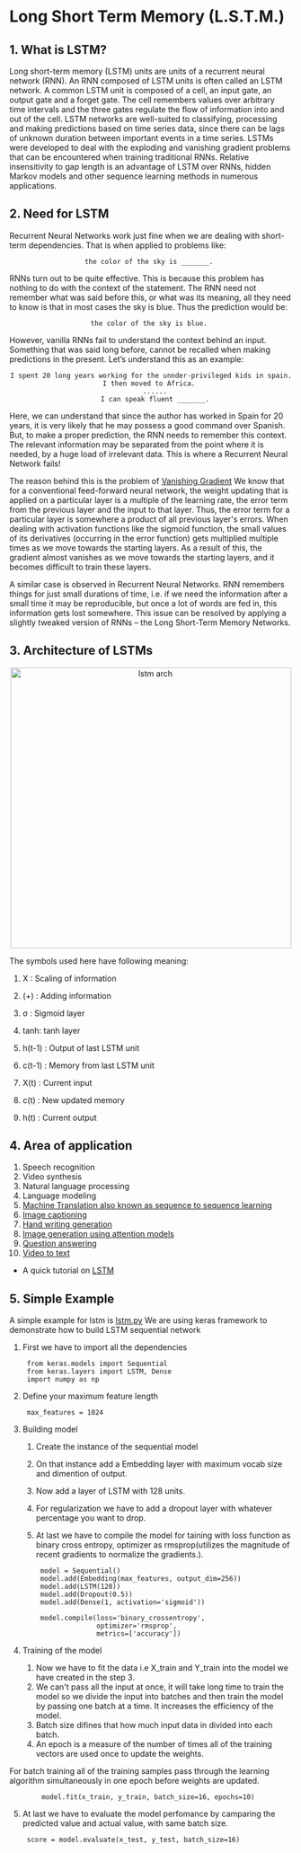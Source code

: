 # Long Short Term Memory (L.S.T.M.)


## 1. What is LSTM?
Long short-term memory (LSTM) units are units of a recurrent neural network (RNN). An RNN composed of LSTM units is often called an LSTM network. A common LSTM unit is composed of a cell, an input gate, an output gate and a forget gate. The cell remembers values over arbitrary time intervals and the three gates regulate the flow of information into and out of the cell.
LSTM networks are well-suited to classifying, processing and making predictions based on time series data, since there can be lags of unknown duration between important events in a time series. LSTMs were developed to deal with the exploding and vanishing gradient problems that can be encountered when training traditional RNNs. Relative insensitivity to gap length is an advantage of LSTM over RNNs, hidden Markov models and other sequence learning methods in numerous applications.



## 2. Need for LSTM
Recurrent Neural Networks work just fine when we are dealing with short-term dependencies. That is when applied to problems like:

<p align="center"><code>the color of the sky is _______. </code></p>

RNNs turn out to be quite effective. This is because this problem has nothing to do with the context of the statement. The RNN need not remember what was said before this, or what was its meaning, all they need to know is that in most cases the sky is blue. Thus the prediction would be:

<p align="center"><code>the color of the sky is blue. </code></p>

However, vanilla RNNs fail to understand the context behind an input. Something that was said long before, cannot be recalled when making predictions in the present. Let’s understand this as an example:

<p align="center"><code>I spent 20 long years working for the unnder-privileged kids in spain. I then moved to Africa. 
  ......
  I can speak fluent _______.</code></p>

Here, we can understand that since the author has worked in Spain for 20 years, it is very likely that he may possess a good command over Spanish. But, to make a proper prediction, the RNN needs to remember this context. The relevant information may be separated from the point where it is needed, by a huge load of irrelevant data. This is where a Recurrent Neural Network fails!

The reason behind this is the problem of [Vanishing Gradient](https://medium.com/@anishsingh20/the-vanishing-gradient-problem-48ae7f501257) We know that for a conventional feed-forward neural network, the weight updating that is applied on a particular layer is a multiple of the learning rate, the error term from the previous layer and the input to that layer. Thus, the error term for a particular layer is somewhere a product of all previous layer's errors. When dealing with activation functions like the sigmoid function, the small values of its derivatives (occurring in the error function) gets multiplied multiple times as we move towards the starting layers. As a result of this, the gradient almost vanishes as we move towards the starting layers, and it becomes difficult to train these layers.

A similar case is observed in Recurrent Neural Networks. RNN remembers things for just small durations of time, i.e. if we need the information after a small time it may be reproducible, but once a lot of words are fed in, this information gets lost somewhere. This issue can be resolved by applying a slightly tweaked version of RNNs – the Long Short-Term Memory Networks.



## 3. Architecture of LSTMs

<p align="center"><img width=500 alt="lstm arch" src="https://s3-ap-south-1.amazonaws.com/av-blog-media/wp-content/uploads/2017/12/10131302/13.png"></p>

The symbols used here have following meaning:

  1. X : Scaling of information

  2. (+) : Adding information

  3. σ : Sigmoid layer

  4. tanh: tanh layer

  5. h(t-1) : Output of last LSTM unit

  6. c(t-1) : Memory from last LSTM unit

  7. X(t) : Current input

  8. c(t) : New updated memory

  9. h(t) : Current output



## 4. Area of application
 1. Speech recognition
 2. Video synthesis
 3. Natural language processing
 4. Language modeling
 5. [Machine Translation also known as sequence to sequence learning](https://arxiv.org/pdf/1409.3215.pdf)
 6. [Image captioning ](https://arxiv.org/pdf/1411.4555v2.pdf)
 7. [Hand writing generation](https://arxiv.org/pdf/1502.04623v2.pdf)
 8. [Image generation using attention models](https://arxiv.org/pdf/1502.04623v2.pdf)
 9. [Question answering](http://www.aclweb.org/anthology/P15-2116)
10. [Video to text](https://arxiv.org/pdf/1505.00487v3.pdf)



  * A quick tutorial on [LSTM](https://www.youtube.com/watch?v=9zhrxE5PQgY) 

## 5. Simple Example
A simple example for lstm is [lstm.py](https://github.com/Deep-Mind-Hive/LSTM/blob/master/lstm.py)
We are using keras framework to demonstrate how to build LSTM sequential network

1. First we have to import all the dependencies 
    
        from keras.models import Sequential
        from keras.layers import LSTM, Dense
        import numpy as np
    
2. Define your maximum feature length

        max_features = 1024

3. Building model
    1. Create the instance of the sequential model
    2. On that instance add a Embedding layer with maximum vocab size and dimention of output.
    3. Now add a layer of LSTM with 128 units.
    4. For regularization we have to add a dropout layer with whatever percentage you want to drop.
    5. At last we have to compile the model for taining with loss function as binary cross entropy, optimizer as rmsprop(utilizes the magnitude of recent gradients to normalize the gradients.).
    
            model = Sequential()
            model.add(Embedding(max_features, output_dim=256))
            model.add(LSTM(128))
            model.add(Dropout(0.5))
            model.add(Dense(1, activation='sigmoid'))

            model.compile(loss='binary_crossentropy',
                          optimizer='rmsprop',
                          metrics=['accuracy'])
             
4. Training of the model
    1. Now we have to fit the data i.e X_train and Y_train into the model we have created in the step 3.
    2. We can't pass all the input at once, it will take long time to train the model so we divide the input into batches and then train the model by passing one batch at a time. It increases the efficiency of the model.
    3. Batch size difines that how much input data in divided into each batch.
    4. An epoch is a measure of the number of times all of the training vectors are used once to update the weights.

For batch training all of the training samples pass through the learning algorithm simultaneously in one epoch before weights are updated.
      
            model.fit(x_train, y_train, batch_size=16, epochs=10)

5. At last we have to evaluate the model perfomance by camparing the predicted value and actual value, with same batch size.

        score = model.evaluate(x_test, y_test, batch_size=16)

